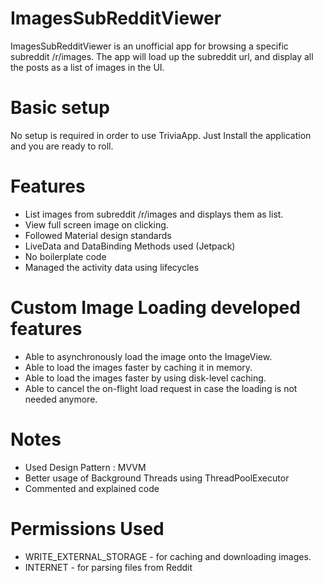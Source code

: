 # ImagesSubRedditViewer
ImagesSubRedditViewer is an unofficial app for browsing a specific subreddit /r/images. The app will load up the subreddit url, and display all the posts as a list of images in the UI.

# Basic setup
No setup is required in order to use TriviaApp. Just Install the application and you are ready to roll.


# Features
- List images from subreddit /r/images and displays them as list.
- View full screen image on clicking.
- Followed Material design standards
- LiveData and DataBinding Methods used (Jetpack)
- No boilerplate code
- Managed the activity data using lifecycles

# Custom Image Loading developed features
- Able to asynchronously load the image onto the ImageView.
- Able to load the images faster by caching it in memory.
- Able to load the images faster by using disk-level caching.
- Able to cancel the on-flight load request in case the loading is not needed anymore.


# Notes
- Used Design Pattern : MVVM
- Better usage of Background Threads using ThreadPoolExecutor
- Commented and explained code

# Permissions Used
- WRITE_EXTERNAL_STORAGE - for caching and downloading images.
- INTERNET - for parsing files from Reddit
